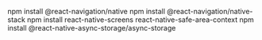 npm install @react-navigation/native
npm install @react-navigation/native-stack
npm install react-native-screens react-native-safe-area-context
npm install @react-native-async-storage/async-storage